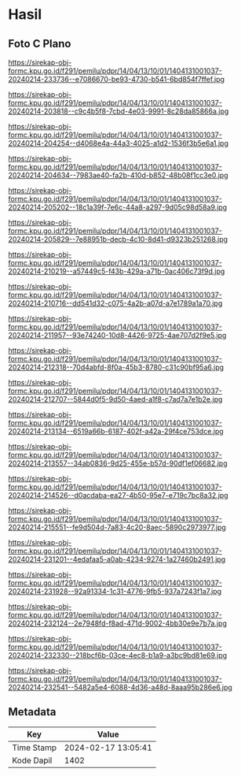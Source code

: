 # Hasil

## Foto C Plano

https://sirekap-obj-formc.kpu.go.id/f291/pemilu/pdpr/14/04/13/10/01/1404131001037-20240214-233736--e7086670-be93-4730-b541-6bd854f7ffef.jpg

https://sirekap-obj-formc.kpu.go.id/f291/pemilu/pdpr/14/04/13/10/01/1404131001037-20240214-203818--c9c4b5f8-7cbd-4e03-9991-8c28da85866a.jpg

https://sirekap-obj-formc.kpu.go.id/f291/pemilu/pdpr/14/04/13/10/01/1404131001037-20240214-204254--d4068e4a-44a3-4025-a1d2-1536f3b5e6a1.jpg

https://sirekap-obj-formc.kpu.go.id/f291/pemilu/pdpr/14/04/13/10/01/1404131001037-20240214-204634--7983ae40-fa2b-410d-b852-48b08f1cc3e0.jpg

https://sirekap-obj-formc.kpu.go.id/f291/pemilu/pdpr/14/04/13/10/01/1404131001037-20240214-205202--18c1a39f-7e6c-44a8-a297-9d05c98d58a9.jpg

https://sirekap-obj-formc.kpu.go.id/f291/pemilu/pdpr/14/04/13/10/01/1404131001037-20240214-205829--7e88951b-decb-4c10-8d41-d9323b251268.jpg

https://sirekap-obj-formc.kpu.go.id/f291/pemilu/pdpr/14/04/13/10/01/1404131001037-20240214-210219--a57449c5-f43b-429a-a71b-0ac406c73f9d.jpg

https://sirekap-obj-formc.kpu.go.id/f291/pemilu/pdpr/14/04/13/10/01/1404131001037-20240214-210716--dd541d32-c075-4a2b-a07d-a7e1789a1a70.jpg

https://sirekap-obj-formc.kpu.go.id/f291/pemilu/pdpr/14/04/13/10/01/1404131001037-20240214-211957--93e74240-10d8-4426-9725-4ae707d2f9e5.jpg

https://sirekap-obj-formc.kpu.go.id/f291/pemilu/pdpr/14/04/13/10/01/1404131001037-20240214-212318--70d4abfd-8f0a-45b3-8780-c31c90bf95a6.jpg

https://sirekap-obj-formc.kpu.go.id/f291/pemilu/pdpr/14/04/13/10/01/1404131001037-20240214-212707--5844d0f5-9d50-4aed-a1f8-c7ad7a7e1b2e.jpg

https://sirekap-obj-formc.kpu.go.id/f291/pemilu/pdpr/14/04/13/10/01/1404131001037-20240214-213134--6519a66b-6187-402f-a42a-29f4ce753dce.jpg

https://sirekap-obj-formc.kpu.go.id/f291/pemilu/pdpr/14/04/13/10/01/1404131001037-20240214-213557--34ab0836-9d25-455e-b57d-90df1ef06682.jpg

https://sirekap-obj-formc.kpu.go.id/f291/pemilu/pdpr/14/04/13/10/01/1404131001037-20240214-214526--d0acdaba-ea27-4b50-95e7-e719c7bc8a32.jpg

https://sirekap-obj-formc.kpu.go.id/f291/pemilu/pdpr/14/04/13/10/01/1404131001037-20240214-215551--fe9d504d-7a83-4c20-8aec-5890c2973977.jpg

https://sirekap-obj-formc.kpu.go.id/f291/pemilu/pdpr/14/04/13/10/01/1404131001037-20240214-231201--4edafaa5-a0ab-4234-9274-1a27460b2491.jpg

https://sirekap-obj-formc.kpu.go.id/f291/pemilu/pdpr/14/04/13/10/01/1404131001037-20240214-231928--92a91334-1c31-4776-9fb5-937a7243f1a7.jpg

https://sirekap-obj-formc.kpu.go.id/f291/pemilu/pdpr/14/04/13/10/01/1404131001037-20240214-232124--2e7948fd-f8ad-471d-9002-4bb30e9e7b7a.jpg

https://sirekap-obj-formc.kpu.go.id/f291/pemilu/pdpr/14/04/13/10/01/1404131001037-20240214-232330--218bcf6b-03ce-4ec8-b1a9-a3bc9bd81e69.jpg

https://sirekap-obj-formc.kpu.go.id/f291/pemilu/pdpr/14/04/13/10/01/1404131001037-20240214-232541--5482a5e4-6088-4d36-a48d-8aaa95b286e6.jpg


## Metadata

| Key        | Value               |
| ---------- | ------------------- |
| Time Stamp | 2024-02-17 13:05:41 |
| Kode Dapil | 1402                |



